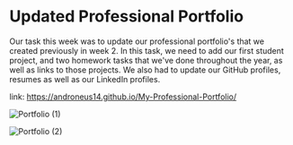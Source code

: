 # Updated Professional Portfolio

Our task this week was to update our professional portfolio's that we created previously in week 2. In this task, we need to add our first student project, and two homework tasks that we've done throughout the year, as well as links to those projects. We also had to update our GitHub profiles, resumes as well as our LinkedIn profiles. 

link: https://androneus14.github.io/My-Professional-Portfolio/

![Portfolio (1)](https://user-images.githubusercontent.com/98381243/163959207-b4d91f99-a200-41e8-969c-ef0c67f326ca.png)

![Portfolio (2)](https://user-images.githubusercontent.com/98381243/163959269-36b4f894-2867-46a0-81dd-eaeaa2a5ef72.png)
